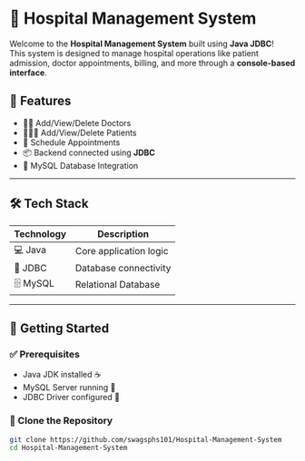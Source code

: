 # 🏥 Hospital Management System

Welcome to the **Hospital Management System** built using **Java JDBC**!  
This system is designed to manage hospital operations like patient admission, doctor appointments, billing, and more through a **console-based interface**.  

## 📌 Features

- 👨‍⚕️ Add/View/Delete Doctors
- 🧑‍🤝‍🧑 Add/View/Delete Patients
- 📅 Schedule Appointments
- 📦 Backend connected using **JDBC**
- 💾 MySQL Database Integration

---

## 🛠️ Tech Stack

| Technology | Description |
|------------|-------------|
| 💻 Java     | Core application logic |
| 🔗 JDBC     | Database connectivity |
| 🗄️ MySQL    | Relational Database |

---

## 🚀 Getting Started

### ✅ Prerequisites

- Java JDK installed ☕
- MySQL Server running 🐬
- JDBC Driver configured 🔌

### 📂 Clone the Repository

```bash
git clone https://github.com/swagsphs101/Hospital-Management-System
cd Hospital-Management-System

